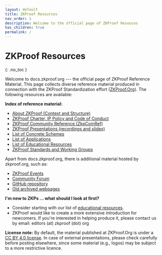```yaml
---
layout: default
title: ZKProof Resources
nav_order: 1
description: Welcome to the official page of ZKProof Resouces
has_children: true
permalink: /
---
```

# ZKProof Resources
{: .no_toc }

Welcome to docs.zkproof.org --- the official page of ZKProof Reference Material. This page collects diverse reference material produced in connection with the ZKProof Standardization effort ([ZKProof.Org](https://zkproof.org)). The following resources are available:


**Index of reference material:**
- [About ZKProof (Context and Structure)](https://docs.zkproof.org/about)
- [ZKProof Charter, IP Policy and Code of Conduct](https://docs.zkproof.org/general)
- [ZKProof Community Reference (ZkpComRef)](https://docs.zkproof.org/reference)
- [ZKProof Presentations (recordings and slides)](https://docs.zkproof.org/presentations)
- [List of Concrete Schemes](https://docs.zkproof.org/schemes)
- [List of Applications](https://docs.zkproof.org/apps)
- [List of Educational Resources](https://docs.zkproof.org/edu)
- [ZKProof Standards and Working Groups](https://docs.zkproof.org/standards)

Apart from docs.zkproof.org, there is additional material hosted by zkproof.org, such as:
- [ZKProof Events](https://zkproof.org/events)
- [Community Forum](https://community.zkproof.org)
- [GitHub repository](https://github.com/zkpstandard)
- [Old archived webpages](https://zkpstandard.github.io/zkproof.github.io/)


**I'm new to ZKPs ... what should I look at first?**
- Consider starting with our list of [educational resources](https://docs.zkproof.org/edu). 
- ZKProof would like to create a more extensive introduction for newcomers. If you're interested in helping produce it, please contact us by email: editors (at) zkproof (dot) org


**License note:** By default, the material published at ZKProof.Org is under a [CC BY 4.0 license](https://creativecommons.org/licenses/by/4.0/deed.ast). In case of external presentations, please check carefully before posting elsewhere, since some material (e.g., logos) may be subject to a more restrictive licence. 
